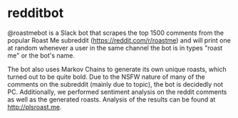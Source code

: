 # redditbot
@roastmebot is a Slack bot that scrapes the top 1500 comments from the popular Roast Me subreddit (https://reddit.com/r/roastme) and will print one at random whenever a user in the same channel the bot is in types "roast me" or the bot's name.

The bot also uses Markov Chains to generate its own unique roasts, which turned out to be quite bold. Due to the NSFW nature of many of the comments on the subreddit (mainly due to topic), the bot is decidedly not PC. Additionally, we performed sentiment analysis on the reddit comments as well as the generated roasts. Analysis of the results can be found at http://plsroast.me.
